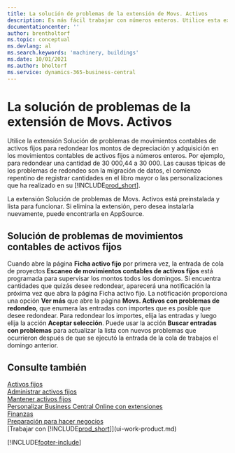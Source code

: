 ```yaml
---
title: La solución de problemas de la extensión de Movs. Activos
description: Es más fácil trabajar con números enteros. Utilice esta extensión para redondear los montos de los activos fijos en el libro mayor de activos fijos.
documentationcenter: ''
author: brentholtorf
ms.topic: conceptual
ms.devlang: al
ms.search.keywords: 'machinery, buildings'
ms.date: 10/01/2021
ms.author: bholtorf
ms.service: dynamics-365-business-central
---
```

# <a name="the-troubleshooting-fa-ledger-entries-extension"></a>La solución de problemas de la extensión de Movs. Activos
Utilice la extensión Solución de problemas de movimientos contables de activos fijos para redondear los montos de depreciación y adquisición en los movimientos contables de activos fijos a números enteros. Por ejemplo, para redondear una cantidad de 30 000,44 a 30 000. Las causas típicas de los problemas de redondeo son la migración de datos, el comienzo repentino de registrar cantidades en el libro mayor o las personalizaciones que ha realizado en su [!INCLUDE[prod_short](includes/prod_short.md)].

La extensión Solución de problemas de Movs. Activos está preinstalada y lista para funcionar. Si elimina la extensión, pero desea instalarla nuevamente, puede encontrarla en AppSource.

## <a name="troubleshooting-fixed-asset-ledger-entries"></a>Solución de problemas de movimientos contables de activos fijos
Cuando abre la página **Ficha activo fijo** por primera vez, la entrada de cola de proyectos **Escaneo de movimientos contables de activos fijos** está programada para supervisar los montos todos los domingos. Si encuentra cantidades que quizás desee redondear, aparecerá una notificación la próxima vez que abra la página Ficha activo fijo. La notificación proporciona una opción **Ver más** que abre la página **Movs. Activos con problemas de redondeo**, que enumera las entradas con importes que es posible que desee redondear. Para redondear los importes, elija las entradas y luego elija la acción **Aceptar selección**. Puede usar la acción **Buscar entradas con problemas** para actualizar la lista con nuevos problemas que ocurrieron después de que se ejecutó la entrada de la cola de trabajos el domingo anterior.

## <a name="see-also"></a>Consulte también
[Activos fijos](fa-manage.md)  
[Administrar activos fijos](fa-manage.md)  
[Mantener activos fijos](fa-how-maintain.md)  
[Personalizar Business Central Online con extensiones](ui-extensions.md)  
[Finanzas](finance.md)  
[Preparación para hacer negocios](ui-get-ready-business.md)  
[Trabajar con [!INCLUDE[prod_short](includes/prod_short.md)]](ui-work-product.md)  


[!INCLUDE[footer-include](includes/footer-banner.md)]



